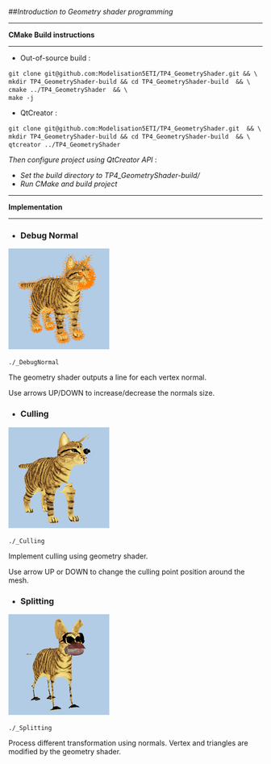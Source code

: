 ##*Introduction to Geometry shader programming*

-----
**CMake Build instructions**

-----
  - Out-of-source build :
 ```
git clone git@github.com:Modelisation5ETI/TP4_GeometryShader.git && \
mkdir TP4_GeometryShader-build && cd TP4_GeometryShader-build  && \
cmake ../TP4_GeometryShader  && \
make -j
 
 ```
  - QtCreator :
 ```
git clone git@github.com:Modelisation5ETI/TP4_GeometryShader.git  && \
mkdir TP4_GeometryShader-build && cd TP4_GeometryShader-build  && \
qtcreator ../TP4_GeometryShader
 
 ```
  *Then configure project using QtCreator API* : 
   - *Set the build directory to TP4_GeometryShader-build/*
   - *Run CMake and build project*


-----
**Implementation**

-----

 - ### Debug Normal
 <img src="./Screenshots/DebugNormal.png" alt="DebugNormal" width="200" height="200" />

 ```
 ./_DebugNormal
 ```
 The geometry shader outputs a line for each vertex normal.
 
 Use arrows UP/DOWN to increase/decrease the normals size.
 
 - ### Culling
 <img src="./Screenshots/culling.png" alt="culling" width="200" height="200" />

 ```
 ./_Culling
 ``` 
 Implement culling using geometry shader.
 
 Use arrow UP or DOWN to change the culling point position around the mesh.

 - ### Splitting
 <img src="./Screenshots/shrink.png" alt="shrink" width="200" height="200" />

 ```
 ./_Splitting
 ```
Process different transformation using normals. Vertex and triangles are
modified by the geometry shader.
